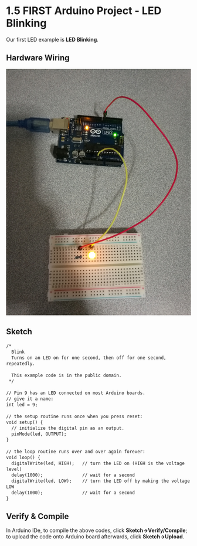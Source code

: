# 1.5 FIRST Arduino Project - LED Blinking

Our first LED example is **LED Blinking**.

## Hardware Wiring
![Image](../../Examples/geek-workshop/studynotes/00_ledblinking.jpg)

## Sketch
```
/*
  Blink
  Turns on an LED on for one second, then off for one second, repeatedly.

  This example code is in the public domain.
 */

// Pin 9 has an LED connected on most Arduino boards.
// give it a name:
int led = 9;

// the setup routine runs once when you press reset:
void setup() {                
  // initialize the digital pin as an output.
  pinMode(led, OUTPUT);     
}

// the loop routine runs over and over again forever:
void loop() {
  digitalWrite(led, HIGH);   // turn the LED on (HIGH is the voltage level)
  delay(1000);               // wait for a second
  digitalWrite(led, LOW);    // turn the LED off by making the voltage LOW
  delay(1000);               // wait for a second
}
```

## Verify & Compile
In Arduino IDe, to compile the above codes, click **Sketch->Verify/Compile**; to upload the code onto Arduino board afterwards, click **Sketch->Upload**.